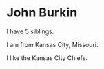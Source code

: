 # John Burkin

I have 5 siblings.

I am from Kansas City, Missouri.

I like the Kansas City Chiefs.
